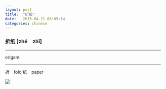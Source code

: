 ```yaml
---
layout: post
title:  "折纸"
date:   2015-04-21 08:09:14
categories: chinese
---
```

### 折纸 [zhé　zhǐ]
-----------

origami

-----------

折　fold
纸　paper

<img src="/wombats-learning/images/origami.jpg"/>


